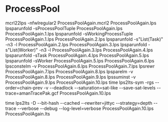 ProcessPool
===========
mcrl22lps -nfwlregular2 ProcessPoolAgain.mcrl2 ProcessPoolAgain.lps
lpsparunfold -sProcessPoolTuple ProcessPoolAgain.lps ProcessPoolAgain.1.lps
lpsparunfold -sWorkingProcessTuple ProcessPoolAgain.1.lps ProcessPoolAgain.2.lps
lpsparunfold -s"List(Task)" -n3 -l ProcessPoolAgain.2.lps ProcessPoolAgain.3.lps
lpsparunfold -s"List(Worker)" -n3 -l ProcessPoolAgain.3.lps ProcessPoolAgain.4.lps
lpsparunfold -sTask ProcessPoolAgain.4.lps ProcessPoolAgain.5.lps
lpsparunfold -sWorker ProcessPoolAgain.5.lps ProcessPoolAgain.6.lps
lpsconstelm -v ProcessPoolAgain.6.lps ProcessPoolAgain.7.lps
lpsrewr ProcessPoolAgain.7.lps ProcessPoolAgain.8.lps
lpsparelm -v ProcessPoolAgain.8.lps ProcessPoolAgain.9.lps
lpssuminst -v ProcessPoolAgain.9.lps ProcessPoolAgain.10.lps
time lps2lts-sym -rgs --order=chain-prev -v --deadlock --saturation=sat-like --save-sat-levels --trace=amanTracePak.gcf ProcessPoolAgain.10.lps

time lps2lts -D --bit-hash --cached --rewriter=jittyc --strategy=depth --trace --verbose --debug --log-level=verbose ProcessPoolAgain.10.lps ProcessPoolAgain.lts
